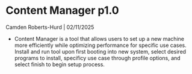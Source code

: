 Content Manager p1.0
===================
Camden Roberts-Hurd |
02/11/2025

+ Content Manager is a tool that allows users to set up a new machine more efficiently while 
optimizing performance for specific use cases. Install and run tool upon first booting into 
new system, select desired programs to install, specificy use case through profile options, 
and select finish to begin setup process.
